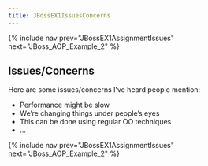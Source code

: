 ```yaml
---
title: JBossEX1IssuesConcerns
---
```

{% include nav prev="JBossEX1AssignmentIssues" next="JBoss_AOP_Example_2" %}

## Issues/Concerns
Here are some issues/concerns I’ve heard people mention:
* Performance might be slow
* We’re changing things under people’s eyes
* This can be done using regular OO techniques
* …

{% include nav prev="JBossEX1AssignmentIssues" next="JBoss_AOP_Example_2" %}
